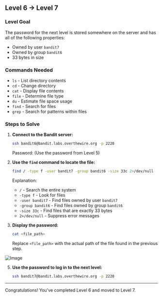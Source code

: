 ## Level 6 → Level 7

### Level Goal
The password for the next level is stored somewhere on the server and has all of the following properties:
- Owned by user `bandit7`
- Owned by group `bandit6`
- 33 bytes in size

### Commands Needed
- `ls` - List directory contents
- `cd` - Change directory
- `cat` - Display file contents
- `file` - Determine file type
- `du` - Estimate file space usage
- `find` - Search for files
- `grep` - Search for patterns within files

### Steps to Solve

1. **Connect to the Bandit server:**
   ```sh
   ssh bandit6@bandit.labs.overthewire.org -p 2220
   ```
   Password: (Use the password from Level 5)

2. **Use the `find` command to locate the file:**
   ```sh
   find / -type f -user bandit7 -group bandit6 -size 33c 2>/dev/null
   ```
   Explanation:
   - `/` - Search the entire system
   - `-type f` - Look for files
   - `-user bandit7` - Find files owned by user `bandit7`
   - `-group bandit6` - Find files owned by group `bandit6`
   - `-size 33c` - Find files that are exactly 33 bytes
   - `2>/dev/null` - Suppress error messages

3. **Display the password:**
   ```sh
   cat <file_path>
   ```
   Replace `<file_path>` with the actual path of the file found in the previous step.

  ![Image](https://github.com/user-attachments/assets/373931ab-4a51-49bf-ad2c-2d265ecb7111)

5. **Use the password to log in to the next level:**
   ```sh
   ssh bandit7@bandit.labs.overthewire.org -p 2220
   ```

---
Congratulations! You've completed Level 6 and moved to Level 7.

